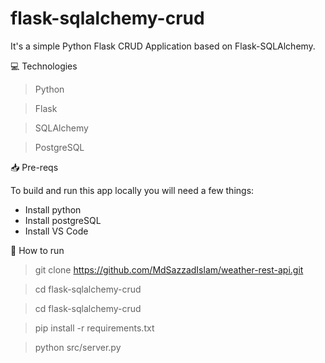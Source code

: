 # flask-sqlalchemy-crud
It's a simple Python Flask CRUD Application based on Flask-SQLAlchemy.

💻 Technologies

> Python

> Flask

> SQLAlchemy

> PostgreSQL


📥 Pre-reqs

To build and run this app locally you will need a few things:

- Install python
- Install postgreSQL
- Install VS Code

👷 How to run

> git clone https://github.com/MdSazzadIslam/weather-rest-api.git

> cd flask-sqlalchemy-crud

> cd flask-sqlalchemy-crud

> pip install -r requirements.txt

> python src/server.py
